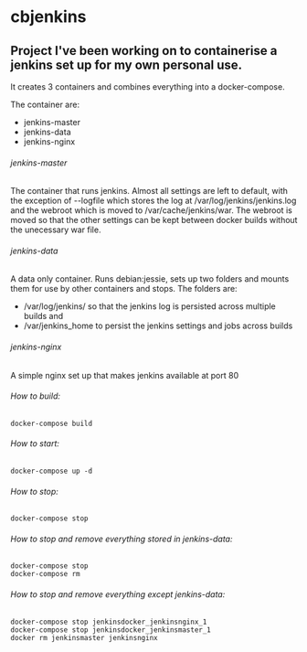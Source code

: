 # cbjenkins
## Project I've been working on to containerise a jenkins set up for my own personal use.

It creates 3 containers and combines everything into a docker-compose.

The container are:
- jenkins-master
- jenkins-data
- jenkins-nginx

###### jenkins-master
The container that runs jenkins. Almost all settings are left to default, with the
exception of --logfile which stores the log at /var/log/jenkins/jenkins.log and
the webroot which is moved to /var/cache/jenkins/war.
The webroot is moved so that the other settings can be kept between docker builds
without the unecessary war file.

###### jenkins-data
A data only container. Runs debian:jessie, sets up two folders and mounts them 
for use by other containers and stops.
The folders are:
- /var/log/jenkins/ so that the jenkins log is persisted across multiple builds and
- /var/jenkins_home to persist the jenkins settings and jobs across builds

###### jenkins-nginx 
A simple nginx set up that makes jenkins available at port 80

###### How to build:
```
docker-compose build
```

###### How to start:
```
docker-compose up -d
```

###### How to stop:
```
docker-compose stop
```

###### How to stop and remove everything stored in jenkins-data:
```
docker-compose stop
docker-compose rm
```

###### How to stop and remove everything except jenkins-data:
```
docker-compose stop jenkinsdocker_jenkinsnginx_1
docker-compose stop jenkinsdocker_jenkinsmaster_1
docker rm jenkinsmaster jenkinsnginx
```